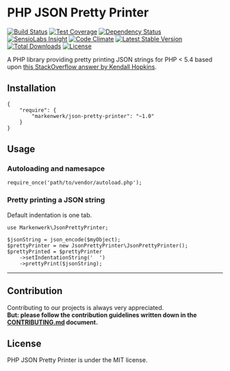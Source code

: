 # PHP JSON Pretty Printer

[![Build Status](https://travis-ci.org/markenwerk/php-json-pretty-printer.svg?branch=master)](https://travis-ci.org/markenwerk/php-json-pretty-printer)
[![Test Coverage](https://codeclimate.com/github/markenwerk/php-json-pretty-printer/badges/coverage.svg)](https://codeclimate.com/github/markenwerk/php-json-pretty-printer/coverage)
[![Dependency Status](https://www.versioneye.com/user/projects/577d62ac91aab50027c6ca4d/badge.svg)](https://www.versioneye.com/user/projects/577d62ac91aab50027c6ca4d)
[![SensioLabs Insight](https://img.shields.io/sensiolabs/i/ba3c8abe-2f1a-46e6-a453-a40a9fab540e.svg)](https://insight.sensiolabs.com/projects/ba3c8abe-2f1a-46e6-a453-a40a9fab540e)
[![Code Climate](https://codeclimate.com/github/markenwerk/php-json-pretty-printer/badges/gpa.svg)](https://codeclimate.com/github/markenwerk/php-json-pretty-printer)
[![Latest Stable Version](https://poser.pugx.org/markenwerk/json-pretty-printer/v/stable)](https://packagist.org/packages/markenwerk/json-pretty-printer)
[![Total Downloads](https://poser.pugx.org/markenwerk/json-pretty-printer/downloads)](https://packagist.org/packages/markenwerk/json-pretty-printer)
[![License](https://poser.pugx.org/markenwerk/json-pretty-printer/license)](https://packagist.org/packages/markenwerk/json-pretty-printer)

A PHP library providing pretty printing JSON strings for PHP < 5.4 based upon [this StackOverflow answer by Kendall Hopkins](http://stackoverflow.com/a/9776726).

## Installation

```{json}
{
   	"require": {
        "markenwerk/json-pretty-printer": "~1.0"
    }
}
```

## Usage

### Autoloading and namesapce

```{php}  
require_once('path/to/vendor/autoload.php');
```

### Pretty printing a JSON string

Default indentation is one tab.

```{php}
use Markenwerk\JsonPrettyPrinter;

$jsonString = json_encode($myObject);
$prettyPrinter = new JsonPrettyPrinter\JsonPrettyPrinter();
$prettyPrinted = $prettyPrinter
	->setIndentationString('  ')
	->prettyPrint($jsonString);
```

---

## Contribution

Contributing to our projects is always very appreciated.  
**But: please follow the contribution guidelines written down in the [CONTRIBUTING.md](https://github.com/markenwerk/php-json-pretty-printer/blob/master/CONTRIBUTING.md) document.**

## License

PHP JSON Pretty Printer is under the MIT license.
